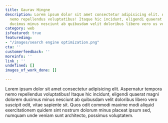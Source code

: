 ```yaml
---
title: Gaurav Hingne
description: Lorem ipsum dolor sit amet consectetur adipisicing elit. Aspernatur tempora
  nemo repellendus voluptatibus! Itaque hic incidunt, eligendi quaerat magni dolorem
  ducimus minus nesciunt ab quibusdam velit doloribus libero vero us voluptatem.
category: web
isfeatured: true
featuredimg:
- "/images/search engine optimization.png"
cta: ''
customerfeedback: ''
moreinfo: ''
link_: ''
undefined: []
images_of_work_done: []

---
```

Lorem ipsum dolor sit amet consectetur adipisicing elit. Aspernatur tempora nemo repellendus voluptatibus! Itaque hic incidunt, eligendi quaerat magni dolorem ducimus minus nesciunt ab quibusdam velit doloribus libero vero suscipit odit, vitae sapiente sit. Quos odit commodi maxime modi aliquid exercitationem quidem sint nostrum dolorum minus placeat ipsum sed, numquam unde veniam sunt architecto, possimus voluptatem.